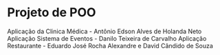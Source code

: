 # Projeto de POO
 Aplicação da Clinica Médica - Antônio Edson Alves de Holanda Neto
 Aplicação Sistema de Eventos - Danilo Teixeira de Carvalho
 Aplicação Restaurante - Eduardo José Rocha Alexandre e David Cândido de Souza
